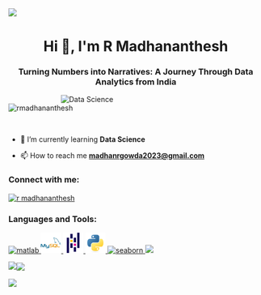 <img src='https://camo.githubusercontent.com/5a51e293c9f568a66c3ccf3f4eb397c77706120b077be0cabca9f0bd271374dd/68747470733a2f2f6d656469612e6c6963646e2e636f6d2f646d732f696d6167652f4334443132415145536a37322d733567454b672f61727469636c652d636f7665725f696d6167652d736872696e6b5f3630305f323030302f302f313632363735333836373131303f653d3231343734383336343726763d6265746126743d4b6637594175775a74794347594c4e63682d4d676335654f432d376837754c5f646e424149677341465251'>
<h1 align="center">Hi 👋, I'm R Madhananthesh</h1>
<h3 align="center">Turning Numbers into Narratives: A Journey Through Data Analytics from India</h3>
<img align='right' alt='Data Science' width='400' src="https://miro.medium.com/v2/resize:fit:1400/format:webp/0*tD5kEC2JYcKHH0zO.gif">

<p align="left"> <img src="https://komarev.com/ghpvc/?username=rmadhananthesh&label=Profile%20views&color=0e75b6&style=flat" alt="rmadhananthesh" /> </p>

<p align="left"> <a href="https://twitter.com/" target="blank"><img src="https://img.shields.io/twitter/follow/?logo=twitter&style=for-the-badge" alt="" /></a> </p>

- 🌱 I’m currently learning **Data Science**

- 📫 How to reach me **madhanrgowda2023@gmail.com**

<h3 align="left">Connect with me:</h3>
<p align="left">
<a href="https://www.linkedin.com/in/r-madhananthesh-922518221/" target="blank"><img align="center" src="https://raw.githubusercontent.com/rahuldkjain/github-profile-readme-generator/master/src/images/icons/Social/linked-in-alt.svg" alt="r madhananthesh" height="30" width="40" /></a>
</p>

<h3 align="left">Languages and Tools:</h3>
<p align="left"> <a href="https://www.mathworks.com/" target="_blank" rel="noreferrer"> <img src="https://upload.wikimedia.org/wikipedia/commons/2/21/Matlab_Logo.png" alt="matlab" width="40" height="40"/> </a> <a href="https://www.mysql.com/" target="_blank" rel="noreferrer"> <img src="https://raw.githubusercontent.com/devicons/devicon/master/icons/mysql/mysql-original-wordmark.svg" alt="mysql" width="40" height="40"/> </a> <a href="https://pandas.pydata.org/" target="_blank" rel="noreferrer"> <img src="https://raw.githubusercontent.com/devicons/devicon/2ae2a900d2f041da66e950e4d48052658d850630/icons/pandas/pandas-original.svg" alt="pandas" width="40" height="40"/> </a> <a href="https://www.python.org" target="_blank" rel="noreferrer"> <img src="https://raw.githubusercontent.com/devicons/devicon/master/icons/python/python-original.svg" alt="python" width="40" height="40"/> </a> <a href="https://seaborn.pydata.org/" target="_blank" rel="noreferrer"> <img src="https://seaborn.pydata.org/_images/logo-mark-lightbg.svg" alt="seaborn" width="40" height="40"/> </a> <img src="https://img.shields.io/badge/power_bi-F2C811?style=for-the-badge&logo=powerbi&logoColor=black" </p>

<p><img align="left" src="https://github-readme-stats.vercel.app/api?username=rMadhananthesh&theme=radical&hide_border=true&include_all_commits=false&count_private=false" /></p>

<p><img align="center" src="https://github-readme-streak-stats.herokuapp.com/?user=rMadhananthesh&theme=radical&hide_border=true&include_all_commits=false&count_private=false&theme=radical&hide_border=true&include_all_commits=false&count_private=false" /></p>

<p><img align="center" src="https://github-readme-stats.vercel.app/api/top-langs/?username=rMadhananthesh&theme=radical&hide_border=true&include_all_commits=false&count_private=false&layout=compact" /></p>
